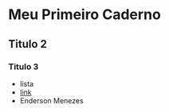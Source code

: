 # Meu Primeiro Caderno

## Titulo 2

### Titulo 3

- lista
- [link](https://google.com.br)
- Enderson Menezes
